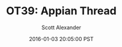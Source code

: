 ---
layout: podcast
title: "OT39: Appian Thread"
author: Scott Alexander
description: https://slatestarcodex.com/2016/01/03/ot39-appian-thread/
date: 2016-01-03 20:05:00 PST
length: 230023
duration: 57
guid: ot39-appian-thread
---